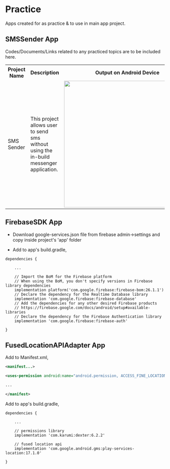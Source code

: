 # Practice

Apps created for as practice & to use in main app project.  

## SMSSender App

Codes/Documents/Links related to any practiced topics are to be included here.

<table>
  <tr>
    <th>Project Name</th>
    <th>Description</th>
    <th>Output on Android Device</th>
  </tr>
  <tr>
    <td>SMS Sender</td>
    <td>This project allows user to send sms without using the in-build messenger application.</td>
    <td><img width="400" src="https://i.ibb.co/84YC2Mw/Screenshot-2020-12-06-17-03-08.png">  </td>
  </tr>
</table>

## FirebaseSDK App

- Download google-services.json file from firebase admin->settings and copy inside project's 'app' folder

- Add to app's build.gradle,  

```Gradle
dependencies {

    ...

    // Import the BoM for the Firebase platform
    // When using the BoM, you don't specify versions in Firebase library dependencies
    implementation platform('com.google.firebase:firebase-bom:26.1.1')
    // Declare the dependency for the Realtime Database library
    implementation 'com.google.firebase:firebase-database'
    // Add the dependencies for any other desired Firebase products
    // https://firebase.google.com/docs/android/setup#available-libraries
    // Declare the dependency for the Firebase Authentication library
    implementation 'com.google.firebase:firebase-auth'

}
```  

## FusedLocationAPIAdapter App

Add to Manifest.xml,  

```Xml
<manifest...>

<uses-permission android:name="android.permission, ACCESS_FINE_LOCATION"/>

...

</manifest>
```

Add to app's build.gradle,  

```Gradle
dependencies {

    ...

    // permissions library
    implementation 'com.karumi:dexter:6.2.2'

    // fused location api
    implementation 'com.google.android.gms:play-services-location:17.1.0'

}
```
